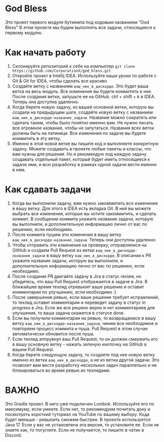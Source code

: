 # God Bless

Это проект первого модуля буткемпа под кодовым названием "God Bless"
В этом проекте мы будем выполнять все задачи, относящиеся к первому модулю.

# Как начать работу

1. Склонируйте репозиторий к себе на компьютер
   `git clone https://github.com/CorporationX/god_bless.git`
2. Откройте проект в Intellij IDEA. Используйте наши уроки по работе с Git & Git for IDEA, чтобы сделать все красиво
3. Создайте ветку с названием `ваш_ник_в_дискорде`. Это будет ваша ветка на весь модуль. Все изменения вы будете
   коммитить в нее. После создания ветки, запушьте ее на GitHub. ctrl + shift + k в IDEA. Теперь она доступна удаленно.
4. Когда берете новую задачу, из вашей основной ветки, которую вы создали на предыдущем шаге, создайте новую ветку с
   названием `ваш_ник_в_дискорде-название_задачи`. Название можно сократить или сделать таким, чтобы было понятно именно
   вам. Не нужно писать все огромное название, чтобы не запутаться. Названия всех веток должны быть на латинице. Все
   изменения по задаче вы будете коммитить в эту ветку.
5. Именно в этой новой ветке вы пишите код и выполняете конкретную задачу. Можете создавать в проекте любые пакеты и
   классы, что вам нужны для решения. Но я рекомендую под каждую задачу создавать отдельный пакет, который будет иметь
   относящееся к задаче имя, и всю разработку в рамках одной задачи вести именно в нем.

# Как сдавать задачи

1. Когда вы выполнили задачу, вам нужно закоммитить все изменения в вашу ветку. Для этого в IDEA есть вкладка Git. В ней
   вы можете выбрать все изменения, которые вы хотите закоммитить, и сделать коммит. В сообщении коммита укажите
   название задачи, которую вы выполнили, и дополнительную информацию лично от вас по решению, если необходимо.
2. После коммита пушим эти изменения в вашу ветку `ваш_ник_в_дискорде-название_задачи`. Теперь они доступны удаленно
3. Чтобы отправить эти изменения на проверку, отправляемся на GitHub и создаем Pull Request из ветки
   `ваш_ник_в_дискорде-название_задачи` в вашу ветку `ваш_ник_в_дискорде`. В описании к PR укажите название задачи,
   которую вы выполнили, и дополнительную информацию лично от вас по решению, если необходимо.
4. После создания PR двигайте задачу в Jira в статус review, но убедитесь, что ваш Pull Request отображается в задаче в
   Jira. В ближайшее время техлид отревьюит ваше решение и оставит комментарии по улучшению, если необходимо :)
5. После завершения ревью, если ваше решение требует исправлений, то техлид оставит комментарии и переведет задачу в
   статус in progress в Jira. Если же все решено верно и нет комментариев для улучшения, то ваша задача окажется в
   статусе done.
6. Если вы получили комментарии на ревью, то возвращаемся в вашу ветку `ваш_ник_в_дискорде-название_задачи`, чиним все
   необходимое и повторяем процесс коммита и пуша. Pull Request в этом случае автоматически обновится после пуша.
7. Если техлид аппрувнул ваш Pull Request, то он должен смержить его в вашу основную ветку - нажать зеленую кнопочку на
   GitHub в вашем Pull Request.
8. Когда берете следующую задачу, то создаете под нее новую ветку именно из ветки `ваш_ник_в_дискорде`, а не из ветки
   другой задачи. Это позволит вам вести разработку нескольких задач параллельно и не блокироваться во время ревью их
   техлидами.

# ВАЖНО

Это Gradle проект. В него уже подключен Lombok. Используйте его по максимуму, если умеете. Если нет, то рекомендуем
почитать доку и посмотреть короткий туториал на YouTube по вашему выбору. Кода будет меньше - ревьюить сможем быстрее.
В проекте используется Java 17. Если у вас не установлена эта версия, то установите ее. Если не знаете как, то
погуглите. Если не получается, то пишите в чатик в Discord.